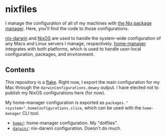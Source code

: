 # nixfiles

I manage the configuration of all of my machines with [the Nix package
manager][nix]. Here, you'll find the code to those configurations.

[nix-darwin] and [NixOS] are used to handle the system-wide configuration of any
Macs and Linux servers I manage, respectively. [home-manager] integrates with
both platforms, which is used to handle user-local configuration, packages, and
environment.

[nixos]: https://nixos.org
[nix]: https://github.com/NixOS/nix
[nix-darwin]: https://github.com/LnL7/nix-darwin
[home-manager]: https://github.com/nix-community/home-manager

## Contents

This repository is a [flake][flakes]. Right now, I export the main configuration
for my Mac through the `darwinConfigurations.dewey` output. I have elected not
to publish my NixOS configurations here (for now).

My home-manager configuration is exported as
`packages."<system>".homeConfigurations.slice`, which can be used with the
`home-manager` CLI tool.

- [`home/`](https://github.com/slice/nixfiles/tree/main/home): home-manager
  configuration. My "dotfiles".
- [`darwin/`](https://github.com/slice/nixfiles/tree/main/darwin): nix-darwin
  configuration. Doesn't do much.

[flakes]: https://nixos.wiki/wiki/Flakes
